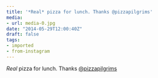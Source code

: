 ```yaml
---
title: '*Real* pizza for lunch. Thanks @pizzapilgrims'
media:
- url: media-0.jpg
date: "2014-05-29T12:00:40Z"
draft: false
tags:
- imported
- from-instagram
---
```

*Real* pizza for lunch. Thanks [@pizzapilgrims](https://instagram.com/pizzapilgrims)
